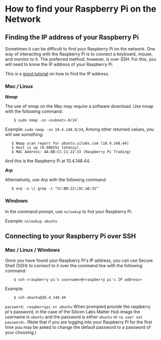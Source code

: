 # How to find your Raspberry Pi on the Network

## Finding the IP address of your Raspberry Pi

Sometimes it can be difficult to find your Raspberry Pi on the network. One way of interacting with the Raspberry Pi is to connect a keyboard, mouse, and monitor to it. The preferred method, however, is over SSH. For this, you will need to know the IP address of your Raspberry Pi.

This is a [good tutorial](https://raspberryexpert.com/find-raspberry-pi-ip-address/) on how to find the IP address.

### Mac / Linux

***Nmap***

The use of nmap on the Mac may require a software download.
Use nmap with the following command:

```shell
    $ sudo nmap -sn <subnet>.0/24`
```

Example: `sudo nmap -sn 10.4.148.0/24`, Among other returned values, you will see something: 

```shell
   $ Nmap scan report for ubuntu.silabs.com (10.4.148.44)
   $ Host is up (0.00025s latency).
   $ MAC Address: AA:BB:CC:11:22:33 (Raspberry Pi Trading)
```

And this is the Raspberry Pi at 10.4.148.44.

***Arp***

Alternatively, use Arp with the following command:

```shell
   $ arp -a \| grep -i "CC:BB:22\|DC:a6:32"`
```

### Windows

In the command prompt, use `nslookup` to fnd your Raspberry Pi.

Example: `nslookup ubuntu`

## Connecting to your Raspberry Pi over SSH

### Mac / Linux / Windows

Once you have found your Raspberry Pi's IP address, you can use Secure Shell (SSH) to connect to it over the command line with the following command:

```shell
    $ ssh <raspberry pi's username>@<raspberry pi's IP address>
```

Example:

```shell
    $ ssh ubuntu@10.4.148.44
```

`password: raspberrypi or ubuntu`  When prompted provide the raspberry pi's password, in the case of the Silicon Labs Matter Hub image the username is `ubuntu` and the password is either `ubuntu` or `<a user set password>`. (Note that if you are logging into your Raspberry Pi for the first time you may be asked to change the default password to a password of your choosing.)